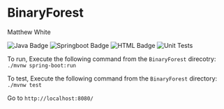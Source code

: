 # BinaryForest

Matthew White

![Java Badge](https://img.shields.io/badge/java-11-informational?style=plastic&logo=java&logoColor=yellow&color=yellow)
![Springboot Badge](https://img.shields.io/badge/SpringBoot-2.4.0-informational?style=plastic&logo=spring&logoColor=green&color=green)
![HTML Badge](https://img.shields.io/badge/HTML/CSS-JS-informational?style=plastic&logo=firefox&logoColor=blue&color=blue)
![Unit Tests](https://github.com/mattwhite180/BinaryForest/workflows/Unit%20Testing/badge.svg)

To run, Execute the following command from the `BinaryForest` direcotry: `./mvnw spring-boot:run`

To test, Execute the following command from the `BinaryForest` directory: `./mvnw test`

Go to `http://localhost:8080/`


